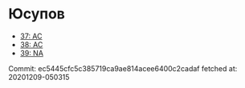 # Юсупов
- [37: AC](37.md)
- [38: AC](38.md)
- [39: NA](39.md)

Commit: ec5445cfc5c385719ca9ae814acee6400c2cadaf
 fetched at: 20201209-050315
